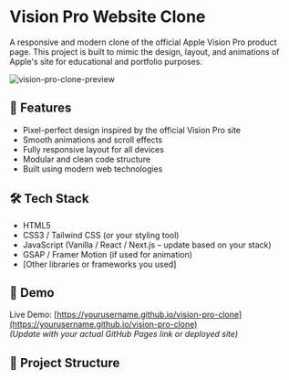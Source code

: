 # Vision Pro Website Clone

A responsive and modern clone of the official Apple Vision Pro product page. This project is built to mimic the design, layout, and animations of Apple's site for educational and portfolio purposes.

![vision-pro-clone-preview](preview.png) <!-- Replace with actual screenshot if available -->

## 🚀 Features

- Pixel-perfect design inspired by the official Vision Pro site
- Smooth animations and scroll effects
- Fully responsive layout for all devices
- Modular and clean code structure
- Built using modern web technologies

## 🛠 Tech Stack

- HTML5
- CSS3 / Tailwind CSS (or your styling tool)
- JavaScript (Vanilla / React / Next.js – update based on your stack)
- GSAP / Framer Motion (if used for animation)
- [Other libraries or frameworks you used]

## 📸 Demo

Live Demo: [https://yourusername.github.io/vision-pro-clone](https://yourusername.github.io/vision-pro-clone)  
*(Update with your actual GitHub Pages link or deployed site)*

## 📂 Project Structure

